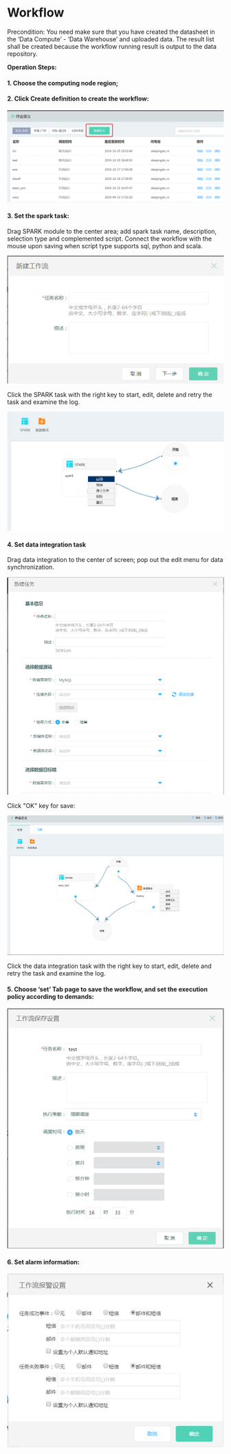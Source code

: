 # Workflow

Precondition: You need make sure that you have created the datasheet in the ‘Data Compute’ - ‘Data Warehouse’ and uploaded data. The result list shall be created because the workflow running result is output to the data repository.

**Operation Steps:**

#### 1. Choose the computing node region;

#### 2. Click **Create definition** to create the workflow:

![创建工作流1](../../../../image/Data-Factory/create-work-flow-1.png)

#### 3. Set the spark task:

Drag SPARK module to the center area; add spark task name, description, selection type and complemented script. Connect the workflow with the mouse upon saving when script type supports sql, python and scala.

![创建工作流1](../../../../image/Data-Factory/create-work-flow-2.png)

Click the SPARK task with the right key to start, edit, delete and retry the task and examine the log.

![创建工作流1](../../../../image/Data-Factory/create-work-flow-3.png)

#### 4. Set data integration task

Drag data integration to the center of screen; pop out the edit menu for data synchronization.

![创建工作流1](../../../../image/Data-Factory/create-work-flow-4.png)

Click "OK" key for save:

![创建工作流1](../../../../image/Data-Factory/create-work-flow-5.png)

Click the data integration task with the right key to start, edit, delete and retry the task and examine the log.

#### 5. Choose ‘set’ Tab page to save the workflow, and set the execution policy according to demands:

![创建工作流1](../../../../image/Data-Factory/create-work-flow-6.png)

#### 6. Set alarm information:

![创建工作流1](../../../../image/Data-Factory/create-work-flow-7.png)
